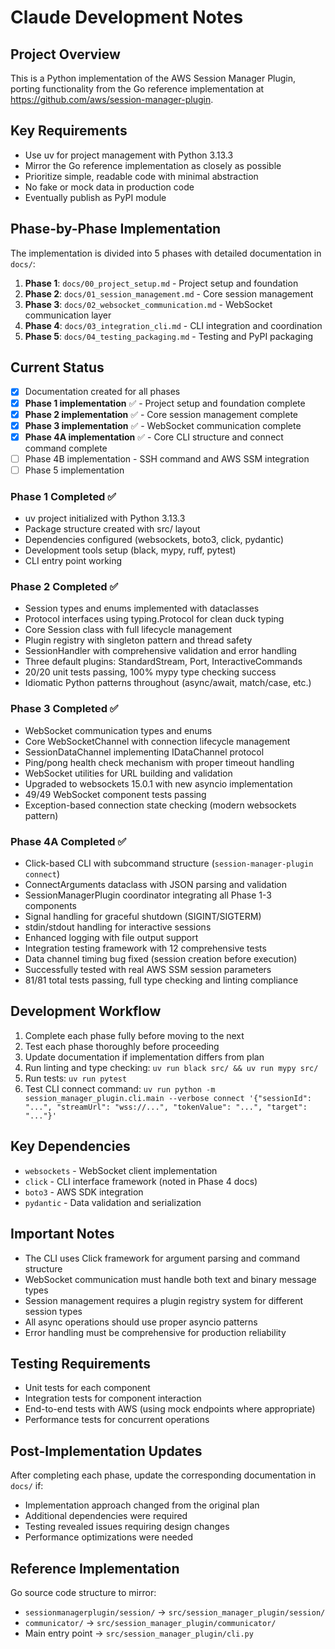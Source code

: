 # Claude Development Notes

## Project Overview

This is a Python implementation of the AWS Session Manager Plugin, porting functionality from the Go reference implementation at https://github.com/aws/session-manager-plugin.

## Key Requirements

- Use uv for project management with Python 3.13.3
- Mirror the Go reference implementation as closely as possible
- Prioritize simple, readable code with minimal abstraction
- No fake or mock data in production code
- Eventually publish as PyPI module

## Phase-by-Phase Implementation

The implementation is divided into 5 phases with detailed documentation in `docs/`:

1. **Phase 1**: `docs/00_project_setup.md` - Project setup and foundation
2. **Phase 2**: `docs/01_session_management.md` - Core session management
3. **Phase 3**: `docs/02_websocket_communication.md` - WebSocket communication layer
4. **Phase 4**: `docs/03_integration_cli.md` - CLI integration and coordination
5. **Phase 5**: `docs/04_testing_packaging.md` - Testing and PyPI packaging

## Current Status

- [x] Documentation created for all phases
- [x] **Phase 1 implementation** ✅ - Project setup and foundation complete
- [x] **Phase 2 implementation** ✅ - Core session management complete
- [x] **Phase 3 implementation** ✅ - WebSocket communication complete
- [x] **Phase 4A implementation** ✅ - Core CLI structure and connect command complete
- [ ] Phase 4B implementation - SSH command and AWS SSM integration
- [ ] Phase 5 implementation

### Phase 1 Completed ✅
- uv project initialized with Python 3.13.3
- Package structure created with src/ layout
- Dependencies configured (websockets, boto3, click, pydantic)
- Development tools setup (black, mypy, ruff, pytest)
- CLI entry point working

### Phase 2 Completed ✅
- Session types and enums implemented with dataclasses
- Protocol interfaces using typing.Protocol for clean duck typing
- Core Session class with full lifecycle management
- Plugin registry with singleton pattern and thread safety
- SessionHandler with comprehensive validation and error handling
- Three default plugins: StandardStream, Port, InteractiveCommands
- 20/20 unit tests passing, 100% mypy type checking success
- Idiomatic Python patterns throughout (async/await, match/case, etc.)

### Phase 3 Completed ✅
- WebSocket communication types and enums
- Core WebSocketChannel with connection lifecycle management
- SessionDataChannel implementing IDataChannel protocol
- Ping/pong health check mechanism with proper timeout handling
- WebSocket utilities for URL building and validation
- Upgraded to websockets 15.0.1 with new asyncio implementation
- 49/49 WebSocket component tests passing
- Exception-based connection state checking (modern websockets pattern)

### Phase 4A Completed ✅
- Click-based CLI with subcommand structure (`session-manager-plugin connect`)
- ConnectArguments dataclass with JSON parsing and validation
- SessionManagerPlugin coordinator integrating all Phase 1-3 components
- Signal handling for graceful shutdown (SIGINT/SIGTERM)
- stdin/stdout handling for interactive sessions
- Enhanced logging with file output support
- Integration testing framework with 12 comprehensive tests
- Data channel timing bug fixed (session creation before execution)
- Successfully tested with real AWS SSM session parameters
- 81/81 total tests passing, full type checking and linting compliance

## Development Workflow

1. Complete each phase fully before moving to the next
2. Test each phase thoroughly before proceeding
3. Update documentation if implementation differs from plan
4. Run linting and type checking: `uv run black src/ && uv run mypy src/`
5. Run tests: `uv run pytest`
6. Test CLI connect command: `uv run python -m session_manager_plugin.cli.main --verbose connect '{"sessionId": "...", "streamUrl": "wss://...", "tokenValue": "...", "target": "..."}'`

## Key Dependencies

- `websockets` - WebSocket client implementation
- `click` - CLI interface framework (noted in Phase 4 docs)
- `boto3` - AWS SDK integration
- `pydantic` - Data validation and serialization

## Important Notes

- The CLI uses Click framework for argument parsing and command structure
- WebSocket communication must handle both text and binary message types
- Session management requires a plugin registry system for different session types
- All async operations should use proper asyncio patterns
- Error handling must be comprehensive for production reliability

## Testing Requirements

- Unit tests for each component
- Integration tests for component interaction
- End-to-end tests with AWS (using mock endpoints where appropriate)
- Performance tests for concurrent operations

## Post-Implementation Updates

After completing each phase, update the corresponding documentation in `docs/` if:
- Implementation approach changed from the original plan
- Additional dependencies were required
- Testing revealed issues requiring design changes
- Performance optimizations were needed

## Reference Implementation

Go source code structure to mirror:
- `sessionmanagerplugin/session/` → `src/session_manager_plugin/session/`
- `communicator/` → `src/session_manager_plugin/communicator/`
- Main entry point → `src/session_manager_plugin/cli.py`